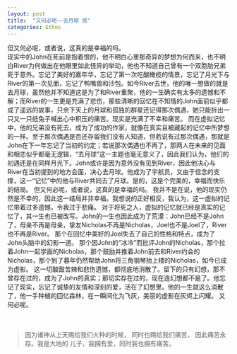 ```yaml
---
layout: post
title:  "又何必呢——去月球 感"
categories: Ethos
---
```


但又何必呢，或者说，这真的是幸福的吗。
<br>
现实中的John在死前是抱着恨的，他不明白心里那奇异的梦想为何而来，也不明白River为何做出在他眼里如此怪异的举动，他也不知道自己曾有一个双胞胎兄弟死于意外。忘记了美好的嘉年华，忘记了第一次吃酸橄榄的情景，忘记了月光下与River的第一次见面，忘记了鸭嘴兽和沙包。如今River去世，他的唯一想做的就是去月球，虽然他并不知道这是为了和River重聚，他的一生确实有太多的遗憾和不解；而River的一生更是充满了悲伤，那些清晰的回忆在不知情的John面前似乎都成了遥远的故事，只余下天上的月球和孤独的群星还记得那次偶遇，她只能折出一只又一只纸兔子喊出心中积压的痛苦。现实是充满了不幸和痛苦。
而在虚拟记忆中，他的兄弟没有死去，成为了成功的作家，就像在真实且被藏起的记忆中所梦想的一样。至于那次偶遇是否还存留我们没有人知道，但若说有过那次偶遇，那就是John在下一年忘记了当初的约定；若说那次偶遇也不再了，那两人在未来的见面和相恋似乎都毫无逻辑，“去月球”这一主题也毫无意义了，因此我们认为，他们的初遇还是在同样月光下。John或许是因为意外没有见到River，因此他决心与River在当初提到的地方会面，决心去月球。他成为了宇航员，又由于信念的支撑，这一“记忆”中的他与River共同去了月球。是的，这是个完美的，幸福而快乐的结局。
但又何必呢，或者说，这真的是幸福的吗。
我并不是在说，他的现实仍然是不幸的，因此这一结局并非幸福。我想说的正好相反，我认为，这一虚拟的记忆带着过多遗憾，令我过于悲痛。
对于将死之人，虚拟的记忆就已经是真实的记忆了，其一生也已被改写。John的一生也因此成为了荒漠：John已经不是John了，母亲不再是母亲，挚友Nicholas不再是Nicholas，Joel也不是Joel了，River也不再是River。
那个在回忆中美好的Joel失去了自己的性格和特点，成为了John头脑中的幻影一道。
那个因John的“冰冷”而批评John的Nicholas，那个拉着John一起学画的Nicholas，那个鼓励并推着John前去和River约会的Nicholas，那个到了暮年仍然帮助John将三角钢琴抬上楼的Nicholas，如今已成为虚影。
这一切酸甜苦辣和悲伤遗憾，都彻底地消散了。留下的只有幻想，那不曾存在过的，成为了John的真实；那切实存在过的，现在连幻想都不是了。他忘记了现实，忘记了诚挚的友情和深刻的爱，活在了幻想里。他的一生就这么消散了，他一手种植的回忆森林，在一瞬间化为飞灰，美丽的虚影在灰烬上闪耀。
又何必呢。
<br><br><br>

>因为诸神从上天赐给我们火种的时候， 
>同时也赐给我们痛苦， 
>因此痛苦永存。我是大地的 
>儿子，我拥有爱，同时我也拥有痛苦。